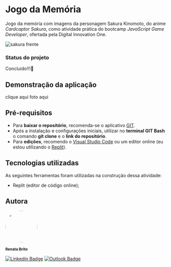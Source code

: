 # Jogo da Memória

Jogo da memória com imagens da personagem Sakura Kinomoto, do anime *Cardcaptor Sakura*, como atividade prática do bootcamp *JavaScript Game Developer*, ofertada pela Digital Innovation One.

![sakura frente](https://user-images.githubusercontent.com/93830634/184262014-3511effb-0206-4381-ae37-cdf888d33143.png)


### Status do projeto
Concluído!!!:cherry_blossom:


## Demonstração da aplicação
clique aqui
foto aqui


## Pré-requisitos
- Para **baixar o repositório**, recomenda-se o aplicativo [GIT](https://git-scm.com/downloads).
- Após a instalação e configurações iniciais, utilizar no **terminal GIT Bash** o comando **git clone** e o **link do repositório**.
- Para **edições**, recomendo o [Visual Studio Code](https://code.visualstudio.com/download) ou um editor online (eu estou utilizando o [Replit](http://replit.com)).


## Tecnologias utilizadas
As seguintes ferramentas foram utilizadas na construção dessa atividade:
- Replit (editor de código online);


## Autora
<img style="border-radius: 50%;" src="https://avatars.githubusercontent.com/u/93830634?s=400&u=6adaba5d61e8bc151b25462fb36582bb32a7e146&v=4" width="100px;" height="100px;" alt=""/>

<sub><b>Renata Brito</b></sub>

[![Linkedin Badge](https://img.shields.io/badge/-Renata-blue?style=flat-square&logo=Linkedin&logoColor=white&link=https://www.linkedin.com/in/renata-brito-601b83222/)](https://www.linkedin.com/in/renata-brito-601b83222/)
[![Outlook Badge](https://img.shields.io/badge/-renatabc12@outlook.com-c14438?style=flat-square&logo=Outlook&logoColor=white&link=mailto:renatabc12@outlook.com)](mailto:renatabc12@outlook.com)

